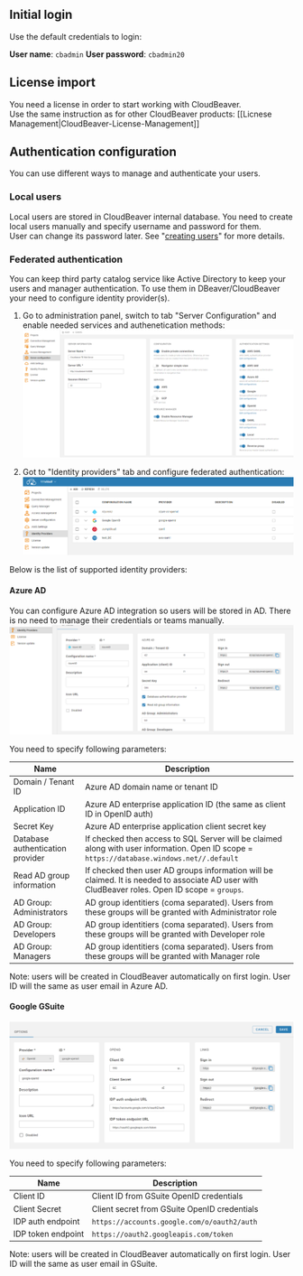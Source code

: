 ## Initial login

Use the default credentials to login:

**User name**: `cbadmin`
**User password**: `cbadmin20`

## License import

You need a license in order to start working with CloudBeaver.  
Use the same instruction as for other CloudBeaver products: [[Licnese Management|CloudBeaver-License-Management]]

## Authentication configuration

You can use different ways to manage and authenticate your users.

### Local users

Local users are stored in CloudBeaver internal database. You need to create local users manually and specify username and password for them.  
User can change its password later.
See "<a href="#creating-users">creating users</a>" for more details.

### Federated authentication

You can keep third party catalog service like Active Directory to keep your users and manager authentication. To use them in DBeaver/CloudBeaver your need to configure identity provider(s).  
1. Go to administration panel, switch to tab "Server Configuration" and enable needed services and authenetication methods:
![](images/te/server-config.png)

2. Got to "Identity providers" tab and configure federated authentication:
![](images/te/identity-providers.png)

Below is the list of supported identity providers:

#### Azure AD

You can configure Azure AD integration so users will be stored in AD. There is no need to manage their credentials or teams manually.
![](images/te/azure-ad-ip-config.png)

You need to specify following parameters:

Name | Description
---|---
Domain / Tenant ID | Azure AD domain name or tenant ID
Application ID | Azure AD enterprise application ID (the same as client ID in OpenID auth)
Secret Key | Azure AD enterprise application client secret key
Database authentication provider | If checked then access to SQL Server will be claimed along with user information. Open ID scope = `https://database.windows.net//.default`
Read AD group information | If checked then user AD groups information will be claimed. It is needed to associate AD user with CludBeaver roles. Open ID scope = `groups`.
AD Group: Administrators | AD group identitiers (coma separated). Users from these groups will be granted with Administrator role
AD Group: Developers | AD group identitiers (coma separated). Users from these groups will be granted with Developer role
AD Group: Managers | AD group identitiers (coma separated). Users from these groups will be granted with Manager role

Note: users will be created in CloudBeaver automatically on first login.
User ID will the same as user email in Azure AD.

#### Google GSuite

![](images/te/gsuite-ip-config.png)

You need to specify following parameters:

Name | Description
---|---
Client ID | Client ID from GSuite OpenID credentials
Client Secret | Client secret from GSuite OpenID credentials
IDP auth endpoint | `https://accounts.google.com/o/oauth2/auth`
IDP token endpoint | `https://oauth2.googleapis.com/token`

Note: users will be created in CloudBeaver automatically on first login.
User ID will the same as user email in GSuite.

<!--
#### AWS SSO

#### OpenId

#### SAML

## Creating users

## Creating teams

## Managing projects

-->